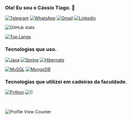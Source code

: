 ### Ola! Eu sou o Cássio Tiago. 👋

[![Telegram](https://img.shields.io/badge/Telegram-2CA5E0?style=for-the-badge&logo=telegram&logoColor=white)](https://t.me/cassiotiago)
[![WhatsApp](https://img.shields.io/badge/WhatsApp-25D366?style=for-the-badge&logo=whatsapp&logoColor=white)](https://api.whatsapp.com/send/?phone=5585987038928&text&type=phone_number&app_absent=0)
[![Gmail](https://img.shields.io/badge/Gmail-D14836?style=for-the-badge&logo=gmail&logoColor=white)](mailto:tiagoholanda2002@edu.unifor.br)
[![Linkedin](https://img.shields.io/badge/LinkedIn-0077B5?style=for-the-badge&logo=linkedin&logoColor=white)](https://www.linkedin.com/in/cassio-tiago-holanda)


![GitHub stats](https://github-readme-stats.vercel.app/api?username=slnntk&theme=synthwave&locale=pt-br)

[![Top Langs](https://github-readme-stats.vercel.app/api/top-langs/?username=slnntk&layout=compact&theme=synthwave&locale=pt-br)](https://github.com/slnntk/github-readme-stats)

### Tecnologias que uso.

[![Java](https://img.shields.io/badge/Java-ED8B00?style=for-the-badge&logo=openjdk&logoColor=white)](https://github.com/slnntk/Java)
[![Spring](https://img.shields.io/badge/Spring-6DB33F?style=for-the-badge&logo=spring&logoColor=white)](https://github.com/slnntk/Urna)
[![Hibernate](https://img.shields.io/badge/Hibernate-59666C?style=for-the-badge&logo=Hibernate&logoColor=white)](https://github.com/slnntk/Urna)

[![MySQL](https://img.shields.io/badge/MySQL-005C84?style=for-the-badge&logo=mysql&logoColor=white)](https://github.com/slnntk/JDBC/tree/main/src)
[![MongoDB](https://img.shields.io/badge/MongoDB-4EA94B?style=for-the-badge&logo=mongodb&logoColor=white)](https://github.com/slnntk/MongoDB)

### Tecnologias que utilizei em cadeiras da faculdade.
[![Python](https://img.shields.io/badge/Python-14354C?style=for-the-badge&logo=python&logoColor=white)](https://github.com/slnntk/PythonAntigos)
![C](https://img.shields.io/badge/C-00599C?style=for-the-badge&logo=c&logoColor=white)



ㅤ

![Profile View Counter](https://komarev.com/ghpvc/?username=slnntk)
